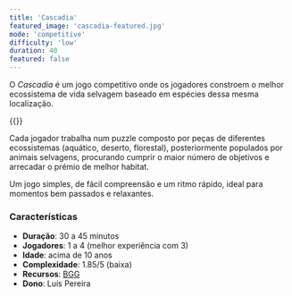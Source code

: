 ```yaml
---
title: 'Cascadia'
featured_image: 'cascadia-featured.jpg'
mode: 'competitive'
difficulty: 'low'
duration: 40
featured: false
---
```

O *Cascadia* é um jogo competitivo onde os jogadores constroem o melhor ecossistema de vida selvagem baseado em espécies dessa mesma localização.

<!--more-->

{{<render-featured-image>}}

Cada jogador trabalha num puzzle composto por peças de diferentes ecossistemas (aquático, deserto, florestal), posteriormente populados por animais selvagens, procurando cumprir o maior número de objetivos e arrecadar o prémio de melhor habitat.

Um jogo simples, de fácil compreensão e um ritmo rápido, ideal para momentos bem passados e relaxantes.

### Características

- **Duração**: 30 a 45 minutos
- **Jogadores**: 1 a 4 (melhor experiência com 3)
- **Idade**: acima de 10 anos
- **Complexidade**: 1.85/5 (baixa)
- **Recursos**: [BGG](https://boardgamegeek.com/boardgame/295947/cascadia)
- **Dono**: Luís Pereira
